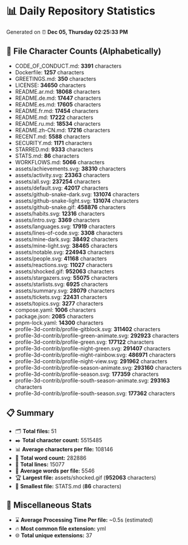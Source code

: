 # 📊 Daily Repository Statistics
Generated on ⏰ **Dec 05, Thursday 02:25:33 PM**

## 📂 File Character Counts (Alphabetically)
- CODE_OF_CONDUCT.md: **3391** characters
- Dockerfile: **1257** characters
- GREETINGS.md: **350** characters
- LICENSE: **34650** characters
- README.ar.md: **18068** characters
- README.de.md: **17447** characters
- README.es.md: **17605** characters
- README.fr.md: **17454** characters
- README.md: **17222** characters
- README.ru.md: **18534** characters
- README.zh-CN.md: **17216** characters
- RECENT.md: **5588** characters
- SECURITY.md: **1171** characters
- STARRED.md: **9333** characters
- STATS.md: **86** characters
- WORKFLOWS.md: **5066** characters
- assets/achievements.svg: **38310** characters
- assets/activity.svg: **23363** characters
- assets/all.svg: **237254** characters
- assets/default.svg: **42017** characters
- assets/github-snake-dark.svg: **131074** characters
- assets/github-snake-light.svg: **131074** characters
- assets/github-snake.gif: **458876** characters
- assets/habits.svg: **12316** characters
- assets/intro.svg: **3369** characters
- assets/languages.svg: **17919** characters
- assets/lines-of-code.svg: **3308** characters
- assets/mine-dark.svg: **38492** characters
- assets/mine-light.svg: **38465** characters
- assets/notable.svg: **224943** characters
- assets/people.svg: **41168** characters
- assets/reactions.svg: **11027** characters
- assets/shocked.gif: **952063** characters
- assets/stargazers.svg: **55075** characters
- assets/starlists.svg: **6925** characters
- assets/summary.svg: **28079** characters
- assets/tickets.svg: **22431** characters
- assets/topics.svg: **3277** characters
- compose.yaml: **1006** characters
- package.json: **2085** characters
- pnpm-lock.yaml: **14300** characters
- profile-3d-contrib/profile-gitblock.svg: **311402** characters
- profile-3d-contrib/profile-green-animate.svg: **292923** characters
- profile-3d-contrib/profile-green.svg: **177122** characters
- profile-3d-contrib/profile-night-green.svg: **291407** characters
- profile-3d-contrib/profile-night-rainbow.svg: **486971** characters
- profile-3d-contrib/profile-night-view.svg: **291962** characters
- profile-3d-contrib/profile-season-animate.svg: **293160** characters
- profile-3d-contrib/profile-season.svg: **177359** characters
- profile-3d-contrib/profile-south-season-animate.svg: **293163** characters
- profile-3d-contrib/profile-south-season.svg: **177362** characters

## 📋 Summary
- 🗂️ **Total files:** 51
- ✒️ **Total character count:** 5515485
- 📊 **Average characters per file:** 108146
- 📝 **Total word count:** 282886
- 🧾 **Total lines:** 15077
- 📐 **Average words per file:** 5546
- 🏆 **Largest file:** assets/shocked.gif (**952063** characters)
- 🥉 **Smallest file:** STATS.md (**86** characters)

## 🌟 Miscellaneous Stats
- ⌛ **Average Processing Time Per file:** ~0.5s (estimated)
- 🔥 **Most common file extension:** yml
- 🌐 **Total unique extensions:** 37

